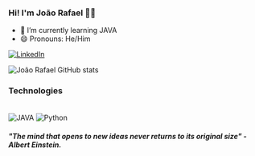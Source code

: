 ### Hi! I'm João Rafael 👋🏼

- 🌱 I’m currently learning JAVA
- 😄 Pronouns: He/Him

[![LinkedIn](https://img.shields.io/badge/LinkedIn-0077B5?style=for-the-badge&logo=linkedin&logoColor=white)](https://www.linkedin.com/in/joao-rafael-leite/)

![João Rafael GitHub stats](https://github-readme-stats.vercel.app/api?username=joaorafaelleite&show_icons=true&theme=dracula)

### Technologies

<div style="display: inline_block"></br>
  <img align="center" alt="JAVA" src="https://img.shields.io/badge/Java-ED8B00?style=for-the-badge&logo=java&logoColor=white" />
  <img align="center" alt="Python" src="https://img.shields.io/badge/Python-14354C?style=for-the-badge&logo=python&logoColor=white" />
</div>
<h5>
  "The mind that opens to new ideas never returns to its original size" - Albert Einstein.
</h5>
